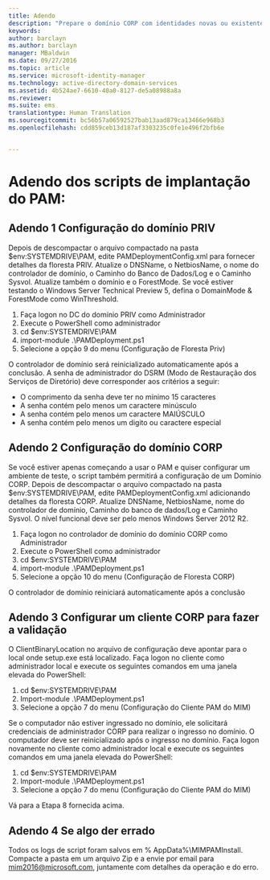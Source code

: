 ```yaml
---
title: Adendo
description: "Prepare o domínio CORP com identidades novas ou existentes para serem gerenciadas pelo Privileged Identity Manager usando scripts"
keywords: 
author: barclayn
ms.author: barclayn
manager: MBaldwin
ms.date: 09/27/2016
ms.topic: article
ms.service: microsoft-identity-manager
ms.technology: active-directory-domain-services
ms.assetid: 4b524ae7-6610-40a0-8127-de5a08988a8a
ms.reviewer: 
ms.suite: ems
translationtype: Human Translation
ms.sourcegitcommit: bc56b57a06592527bab13aad879ca13466e968b3
ms.openlocfilehash: cdd859ceb13d187af3303235c0fe1e496f2bfb6e


---
```

# <a name="pam-deployment-scripts-addendum"></a>Adendo dos scripts de implantação do PAM:

## <a name="addendum-1-setting-up-the-priv-domain"></a>Adendo 1 Configuração do domínio PRIV

Depois de descompactar o arquivo compactado na pasta $env:SYSTEMDRIVE\PAM, edite PAMDeploymentConfig.xml para fornecer detalhes da floresta PRIV. Atualize o DNSName, o NetbiosName, o nome do controlador de domínio, o Caminho do Banco de Dados/Log e o Caminho Sysvol. Atualize também o domínio e o ForestMode. Se você estiver testando o Windows Server Technical Preview 5, defina o DomainMode & ForestMode como WinThreshold.

1. Faça logon no DC do domínio PRIV como Administrador
2. Execute o PowerShell como administrador
3. cd $env:SYSTEMDRIVE\PAM
4. import-module .\PAMDeployment.ps1
5. Selecione a opção 9 do menu (Configuração de Floresta Priv)


O controlador de domínio será reinicializado automaticamente após a conclusão. A senha de administrador do DSRM (Modo de Restauração dos Serviços de Diretório) deve corresponder aos critérios a seguir:

  * O comprimento da senha deve ter no mínimo 15 caracteres
  * A senha contém pelo menos um caractere minúsculo
  * A senha contém pelo menos um caractere MAIÚSCULO
  * A senha contém pelo menos um digito ou caractere especial

## <a name="addendum-2-setting-up-the-corp-domain"></a>Adendo 2 Configuração do domínio CORP

Se você estiver apenas começando a usar o PAM e quiser configurar um ambiente de teste, o script também permitirá a configuração de um Domínio CORP. Depois de descompactar o arquivo compactado na pasta $env:SYSTEMDRIVE\PAM, edite PAMDeploymentConfig.xml adicionando detalhes da floresta CORP. Atualize DNSName, NetbiosName, nome do controlador de domínio, Caminho do banco de dados/Log e Caminho Sysvol. O nível funcional deve ser pelo menos Windows Server 2012 R2.

1. Faça logon no controlador de domínio do domínio CORP como Administrador
2. Execute o PowerShell como administrador
3. cd $env:SYSTEMDRIVE\PAM
4. import-module .\PAMDeployment.ps1
5. Selecione a opção 10 do menu (Configuração de Floresta CORP)

O controlador de domínio reiniciará automaticamente após a conclusão

## <a name="addendum-3-setting-up-a-corp-client-to-do-the-validation"></a>Adendo 3 Configurar um cliente CORP para fazer a validação

O ClientBinaryLocation no arquivo de configuração deve apontar para o local onde setup.exe está localizado.
Faça logon no cliente como administrador local e execute os seguintes comandos em uma janela elevada do PowerShell:

1. cd $env:SYSTEMDRIVE\PAM
2. Import-module .\PAMDeployment.ps1
3. Selecione a opção 7 do menu (Configuração do Cliente PAM do MIM)


Se o computador não estiver ingressado no domínio, ele solicitará credenciais de administrador CORP para realizar o ingresso no domínio. O computador deve ser reinicializado após o ingresso no domínio. Faça logon novamente no cliente como administrador local e execute os seguintes comandos em uma janela elevada do PowerShell:

1. cd $env:SYSTEMDRIVE\PAM
2. Import-module .\PAMDeployment.ps1
3. Selecione a opção 7 do menu (Configuração do Cliente PAM do MIM)

Vá para a Etapa 8 fornecida acima.

## <a name="addendum-4-if-something-goes-wrong"></a>Adendo 4 Se algo der errado

Todos os logs de script foram salvos em % AppData%\MIMPAMInstall. Compacte a pasta em um arquivo Zip e a envie por email para [mim2016@microsoft.com](mailto:mim2016@microsoft.com), juntamente com detalhes da operação e do erro.



<!--HONumber=Oct16_HO1-->


